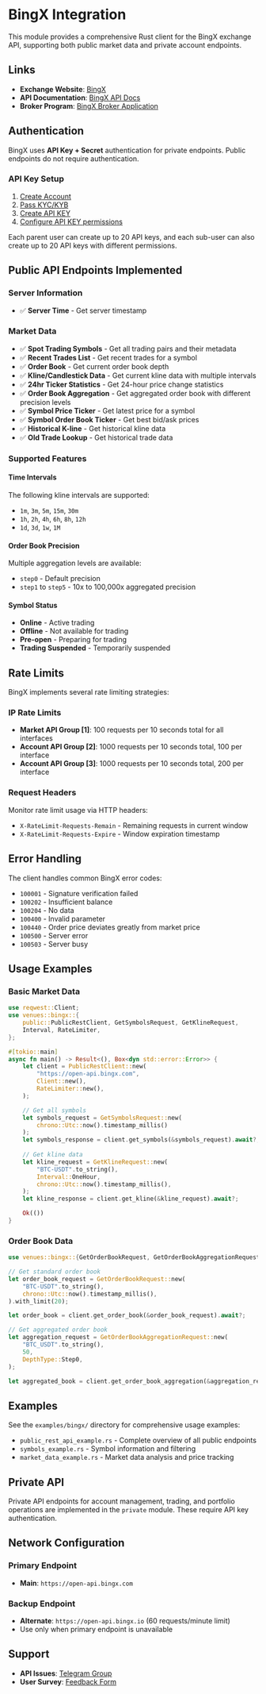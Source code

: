 # BingX Integration

This module provides a comprehensive Rust client for the BingX exchange API, supporting both public market data and private account endpoints.

## Links

- **Exchange Website**: [BingX](https://bingx.com)
- **API Documentation**: [BingX API Docs](https://bingx-api.github.io/docs/)
- **Broker Program**: [BingX Broker Application](https://docs.google.com/forms/d/e/1FAIpQLSfO4Ws3UO13h_9tcnRKKGJD6QTvTM8q32hmpNQlzB4tofup7g/viewform)

## Authentication

BingX uses **API Key + Secret** authentication for private endpoints. Public endpoints do not require authentication.

### API Key Setup

1. [Create Account](https://bingx.com)
2. [Pass KYC/KYB](https://bingx.com/en-us/account/api/)
3. [Create API KEY](https://bingx.com/en-us/account/api/)
4. [Configure API KEY permissions](https://bingx.com/en-us/account/api/)

Each parent user can create up to 20 API keys, and each sub-user can also create up to 20 API keys with different permissions.

## Public API Endpoints Implemented

### Server Information
- ✅ **Server Time** - Get server timestamp

### Market Data
- ✅ **Spot Trading Symbols** - Get all trading pairs and their metadata
- ✅ **Recent Trades List** - Get recent trades for a symbol
- ✅ **Order Book** - Get current order book depth
- ✅ **Kline/Candlestick Data** - Get current kline data with multiple intervals
- ✅ **24hr Ticker Statistics** - Get 24-hour price change statistics
- ✅ **Order Book Aggregation** - Get aggregated order book with different precision levels
- ✅ **Symbol Price Ticker** - Get latest price for a symbol
- ✅ **Symbol Order Book Ticker** - Get best bid/ask prices
- ✅ **Historical K-line** - Get historical kline data
- ✅ **Old Trade Lookup** - Get historical trade data

### Supported Features

#### Time Intervals
The following kline intervals are supported:
- `1m`, `3m`, `5m`, `15m`, `30m`
- `1h`, `2h`, `4h`, `6h`, `8h`, `12h`
- `1d`, `3d`, `1w`, `1M`

#### Order Book Precision
Multiple aggregation levels are available:
- `step0` - Default precision
- `step1` to `step5` - 10x to 100,000x aggregated precision

#### Symbol Status
- **Online** - Active trading
- **Offline** - Not available for trading
- **Pre-open** - Preparing for trading
- **Trading Suspended** - Temporarily suspended

## Rate Limits

BingX implements several rate limiting strategies:

### IP Rate Limits
- **Market API Group [1]**: 100 requests per 10 seconds total for all interfaces
- **Account API Group [2]**: 1000 requests per 10 seconds total, 100 per interface
- **Account API Group [3]**: 1000 requests per 10 seconds total, 200 per interface

### Request Headers
Monitor rate limit usage via HTTP headers:
- `X-RateLimit-Requests-Remain` - Remaining requests in current window
- `X-RateLimit-Requests-Expire` - Window expiration timestamp

## Error Handling

The client handles common BingX error codes:

- `100001` - Signature verification failed
- `100202` - Insufficient balance
- `100204` - No data
- `100400` - Invalid parameter
- `100440` - Order price deviates greatly from market price
- `100500` - Server error
- `100503` - Server busy

## Usage Examples

### Basic Market Data

```rust
use reqwest::Client;
use venues::bingx::{
    public::PublicRestClient, GetSymbolsRequest, GetKlineRequest, 
    Interval, RateLimiter,
};

#[tokio::main]
async fn main() -> Result<(), Box<dyn std::error::Error>> {
    let client = PublicRestClient::new(
        "https://open-api.bingx.com",
        Client::new(),
        RateLimiter::new(),
    );

    // Get all symbols
    let symbols_request = GetSymbolsRequest::new(
        chrono::Utc::now().timestamp_millis()
    );
    let symbols_response = client.get_symbols(&symbols_request).await?;
    
    // Get kline data
    let kline_request = GetKlineRequest::new(
        "BTC-USDT".to_string(),
        Interval::OneHour,
        chrono::Utc::now().timestamp_millis(),
    );
    let kline_response = client.get_kline(&kline_request).await?;

    Ok(())
}
```

### Order Book Data

```rust
use venues::bingx::{GetOrderBookRequest, GetOrderBookAggregationRequest, DepthType};

// Get standard order book
let order_book_request = GetOrderBookRequest::new(
    "BTC-USDT".to_string(),
    chrono::Utc::now().timestamp_millis(),
).with_limit(20);

let order_book = client.get_order_book(&order_book_request).await?;

// Get aggregated order book
let aggregation_request = GetOrderBookAggregationRequest::new(
    "BTC_USDT".to_string(),
    50,
    DepthType::Step0,
);

let aggregated_book = client.get_order_book_aggregation(&aggregation_request).await?;
```

## Examples

See the `examples/bingx/` directory for comprehensive usage examples:

- `public_rest_api_example.rs` - Complete overview of all public endpoints
- `symbols_example.rs` - Symbol information and filtering
- `market_data_example.rs` - Market data analysis and price tracking

## Private API

Private API endpoints for account management, trading, and portfolio operations are implemented in the `private` module. These require API key authentication.

## Network Configuration

### Primary Endpoint
- **Main**: `https://open-api.bingx.com`

### Backup Endpoint
- **Alternate**: `https://open-api.bingx.io` (60 requests/minute limit)
- Use only when primary endpoint is unavailable

## Support

- **API Issues**: [Telegram Group](https://t.me/+uSWmuaKA5sw2MzE1)
- **User Survey**: [Feedback Form](https://docs.google.com/forms/d/e/1FAIpQLSd0yjx5okwQG1D7tf4pBAcf4WbMW8zE-Ew01ardWGCwoIZoMg/viewform)
